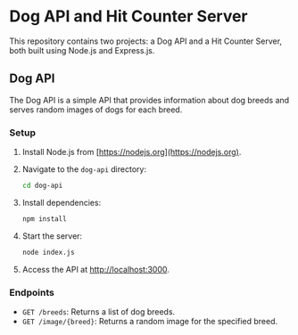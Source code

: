 # Dog API and Hit Counter Server

This repository contains two projects: a Dog API and a Hit Counter Server, both built using Node.js and Express.js.

## Dog API

The Dog API is a simple API that provides information about dog breeds and serves random images of dogs for each breed.

### Setup

1. Install Node.js from [https://nodejs.org](https://nodejs.org).


2. Navigate to the `dog-api` directory:

   ```bash
   cd dog-api
   ```

3. Install dependencies:

   ```bash
   npm install
   ```

4. Start the server:

   ```bash
   node index.js
   ```

5. Access the API at [http://localhost:3000](http://localhost:3000).

### Endpoints

- `GET /breeds`: Returns a list of dog breeds.
- `GET /image/{breed}`: Returns a random image for the specified breed.